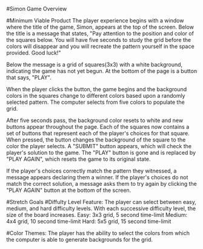 #Simon Game Overview

#Minimum Viable Product
The player experience begins with a window where the title of the game, Simon, appears at the top of the screen. Below the title is a message that states, "Pay attention to the position and color of the squares below. You will have five seconds to study the grid before the colors will disappear and you will recreate the pattern yourself in the space provided. Good luck!"

Below the message is a grid of squares(3x3) with a white background, indicating the game has not yet begun. At the bottom of the page is a button that says, "PLAY".

When the player clicks the button, the game begins and the background colors in the squares change to different colors based upon a randomly selected pattern. The computer selects from five colors to populate the grid.

After five seconds pass, the background color resets to white and new buttons appear throughout the page. Each of the squares now contains a set of buttons that represent each of the player's choices for that square. When pressed, the button changes the background of the square to the color the player selects. A "SUBMIT" button appears, which will check the player's solution to the game. The "PLAY" button is gone and is replaced by "PLAY AGAIN", which resets the game to its original state. 

If the player's choices correctly match the pattern they witnessed, a message appears declaring them a winner. If the player's choices do not match the correct solution, a message asks them to try again by clicking the "PLAY AGAIN" button at the bottom of the screen.


#Stretch Goals
#Diffulty Level Feature:
The player can select between easy, medium, and hard difficulty levels. With each successive difficulty level, the size of the board increases. 
Easy: 3x3 grid, 5 second time-limit
Medium: 4x4 grid, 10 second time-limit
Hard: 5x5 grid, 15 second time-limit

#Color Themes:
The player has the ability to select the colors from which the computer is able to generate backgrounds for the grid.